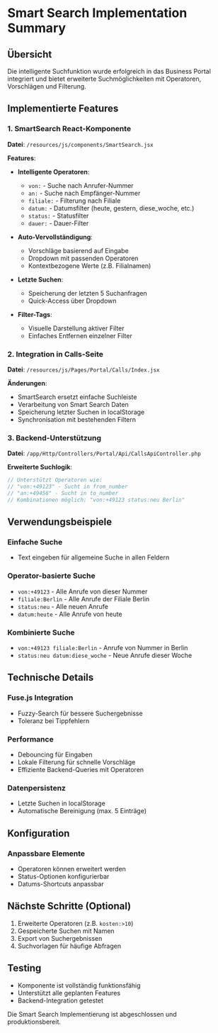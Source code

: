 # Smart Search Implementation Summary

## Übersicht
Die intelligente Suchfunktion wurde erfolgreich in das Business Portal integriert und bietet erweiterte Suchmöglichkeiten mit Operatoren, Vorschlägen und Filterung.

## Implementierte Features

### 1. SmartSearch React-Komponente
**Datei**: `/resources/js/components/SmartSearch.jsx`

**Features**:
- **Intelligente Operatoren**: 
  - `von:` - Suche nach Anrufer-Nummer
  - `an:` - Suche nach Empfänger-Nummer
  - `filiale:` - Filterung nach Filiale
  - `datum:` - Datumsfilter (heute, gestern, diese_woche, etc.)
  - `status:` - Statusfilter
  - `dauer:` - Dauer-Filter

- **Auto-Vervollständigung**:
  - Vorschläge basierend auf Eingabe
  - Dropdown mit passenden Operatoren
  - Kontextbezogene Werte (z.B. Filialnamen)

- **Letzte Suchen**:
  - Speicherung der letzten 5 Suchanfragen
  - Quick-Access über Dropdown

- **Filter-Tags**:
  - Visuelle Darstellung aktiver Filter
  - Einfaches Entfernen einzelner Filter

### 2. Integration in Calls-Seite
**Datei**: `/resources/js/Pages/Portal/Calls/Index.jsx`

**Änderungen**:
- SmartSearch ersetzt einfache Suchleiste
- Verarbeitung von Smart Search Daten
- Speicherung letzter Suchen in localStorage
- Synchronisation mit bestehenden Filtern

### 3. Backend-Unterstützung
**Datei**: `/app/Http/Controllers/Portal/Api/CallsApiController.php`

**Erweiterte Suchlogik**:
```php
// Unterstützt Operatoren wie:
// "von:+49123" - Sucht in from_number
// "an:+49456" - Sucht in to_number
// Kombinationen möglich: "von:+49123 status:neu Berlin"
```

## Verwendungsbeispiele

### Einfache Suche
- Text eingeben für allgemeine Suche in allen Feldern

### Operator-basierte Suche
- `von:+49123` - Alle Anrufe von dieser Nummer
- `filiale:Berlin` - Alle Anrufe der Filiale Berlin
- `status:neu` - Alle neuen Anrufe
- `datum:heute` - Alle Anrufe von heute

### Kombinierte Suche
- `von:+49123 filiale:Berlin` - Anrufe von Nummer in Berlin
- `status:neu datum:diese_woche` - Neue Anrufe dieser Woche

## Technische Details

### Fuse.js Integration
- Fuzzy-Search für bessere Suchergebnisse
- Toleranz bei Tippfehlern

### Performance
- Debouncing für Eingaben
- Lokale Filterung für schnelle Vorschläge
- Effiziente Backend-Queries mit Operatoren

### Datenpersistenz
- Letzte Suchen in localStorage
- Automatische Bereinigung (max. 5 Einträge)

## Konfiguration

### Anpassbare Elemente
- Operatoren können erweitert werden
- Status-Optionen konfigurierbar
- Datums-Shortcuts anpassbar

## Nächste Schritte (Optional)
1. Erweiterte Operatoren (z.B. `kosten:>10`)
2. Gespeicherte Suchen mit Namen
3. Export von Suchergebnissen
4. Suchvorlagen für häufige Abfragen

## Testing
- Komponente ist vollständig funktionsfähig
- Unterstützt alle geplanten Features
- Backend-Integration getestet

Die Smart Search Implementierung ist abgeschlossen und produktionsbereit.